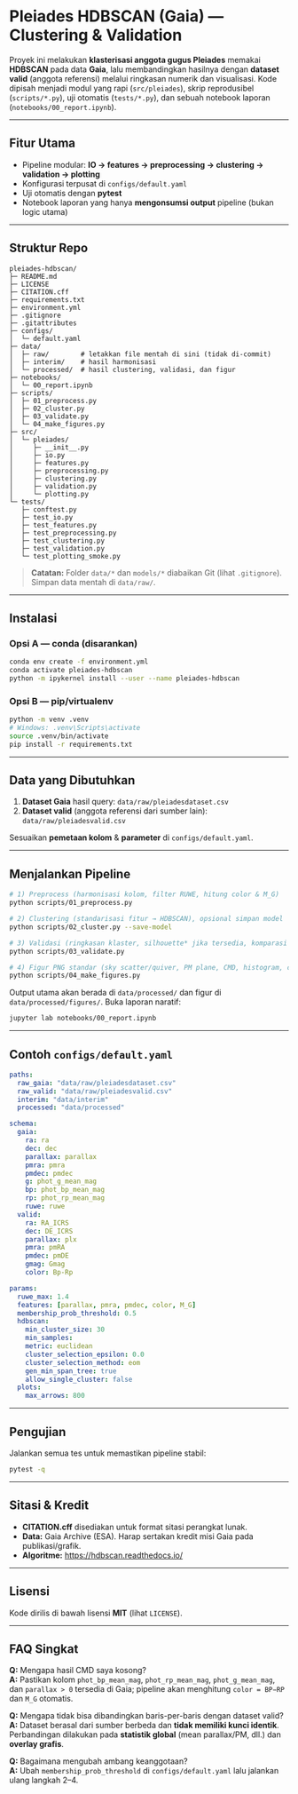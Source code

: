 # Pleiades HDBSCAN (Gaia) — Clustering & Validation

Proyek ini melakukan **klasterisasi anggota gugus Pleiades** memakai **HDBSCAN** pada data **Gaia**, lalu membandingkan hasilnya dengan **dataset valid** (anggota referensi) melalui ringkasan numerik dan visualisasi. Kode dipisah menjadi modul yang rapi (`src/pleiades`), skrip reprodusibel (`scripts/*.py`), uji otomatis (`tests/*.py`), dan sebuah notebook laporan (`notebooks/00_report.ipynb`).

---

## Fitur Utama
- Pipeline modular: **IO → features → preprocessing → clustering → validation → plotting**  
- Konfigurasi terpusat di `configs/default.yaml`
- Uji otomatis dengan **pytest**
- Notebook laporan yang hanya **mengonsumsi output** pipeline (bukan logic utama)

---

## Struktur Repo
```
pleiades-hdbscan/
├─ README.md
├─ LICENSE
├─ CITATION.cff
├─ requirements.txt
├─ environment.yml
├─ .gitignore
├─ .gitattributes
├─ configs/
│  └─ default.yaml
├─ data/
│  ├─ raw/        # letakkan file mentah di sini (tidak di-commit)
│  ├─ interim/    # hasil harmonisasi
│  └─ processed/  # hasil clustering, validasi, dan figur
├─ notebooks/
│  └─ 00_report.ipynb
├─ scripts/
│  ├─ 01_preprocess.py
│  ├─ 02_cluster.py
│  ├─ 03_validate.py
│  └─ 04_make_figures.py
├─ src/
│  └─ pleiades/
│     ├─ __init__.py
│     ├─ io.py
│     ├─ features.py
│     ├─ preprocessing.py
│     ├─ clustering.py
│     ├─ validation.py
│     └─ plotting.py
└─ tests/
   ├─ conftest.py
   ├─ test_io.py
   ├─ test_features.py
   ├─ test_preprocessing.py
   ├─ test_clustering.py
   ├─ test_validation.py
   └─ test_plotting_smoke.py
```

> **Catatan:** Folder `data/*` dan `models/*` diabaikan Git (lihat `.gitignore`). Simpan data mentah di `data/raw/`.

---

## Instalasi

### Opsi A — conda (disarankan)
```bash
conda env create -f environment.yml
conda activate pleiades-hdbscan
python -m ipykernel install --user --name pleiades-hdbscan
```

### Opsi B — pip/virtualenv
```bash
python -m venv .venv
# Windows: .venv\Scripts\activate
source .venv/bin/activate
pip install -r requirements.txt
```

---

## Data yang Dibutuhkan
1. **Dataset Gaia** hasil query: `data/raw/pleiadesdataset.csv`  
2. **Dataset valid** (anggota referensi dari sumber lain): `data/raw/pleiadesvalid.csv`

Sesuaikan **pemetaan kolom** & **parameter** di `configs/default.yaml`.

---

## Menjalankan Pipeline
```bash
# 1) Preprocess (harmonisasi kolom, filter RUWE, hitung color & M_G)
python scripts/01_preprocess.py

# 2) Clustering (standarisasi fitur → HDBSCAN), opsional simpan model
python scripts/02_cluster.py --save-model

# 3) Validasi (ringkasan klaster, silhouette* jika tersedia, komparasi dgn valid)
python scripts/03_validate.py

# 4) Figur PNG standar (sky scatter/quiver, PM plane, CMD, histogram, condensed tree*)
python scripts/04_make_figures.py
```
Output utama akan berada di `data/processed/` dan figur di `data/processed/figures/`.
Buka laporan naratif:
```bash
jupyter lab notebooks/00_report.ipynb
```

---

## Contoh `configs/default.yaml`
```yaml
paths:
  raw_gaia: "data/raw/pleiadesdataset.csv"
  raw_valid: "data/raw/pleiadesvalid.csv"
  interim: "data/interim"
  processed: "data/processed"

schema:
  gaia:
    ra: ra
    dec: dec
    parallax: parallax
    pmra: pmra
    pmdec: pmdec
    g: phot_g_mean_mag
    bp: phot_bp_mean_mag
    rp: phot_rp_mean_mag
    ruwe: ruwe
  valid:
    ra: RA_ICRS
    dec: DE_ICRS
    parallax: plx
    pmra: pmRA
    pmdec: pmDE
    gmag: Gmag
    color: Bp-Rp

params:
  ruwe_max: 1.4
  features: [parallax, pmra, pmdec, color, M_G]
  membership_prob_threshold: 0.5
  hdbscan:
    min_cluster_size: 30
    min_samples:
    metric: euclidean
    cluster_selection_epsilon: 0.0
    cluster_selection_method: eom
    gen_min_span_tree: true
    allow_single_cluster: false
  plots:
    max_arrows: 800
```

---

## Pengujian
Jalankan semua tes untuk memastikan pipeline stabil:
```bash
pytest -q
```

---

## Sitasi & Kredit
- **CITATION.cff** disediakan untuk format sitasi perangkat lunak.
- **Data:** Gaia Archive (ESA). Harap sertakan kredit misi Gaia pada publikasi/grafik.
- **Algoritme:** https://hdbscan.readthedocs.io/

---

## Lisensi
Kode dirilis di bawah lisensi **MIT** (lihat `LICENSE`).

---

## FAQ Singkat
**Q:** Mengapa hasil CMD saya kosong?  
**A:** Pastikan kolom `phot_bp_mean_mag`, `phot_rp_mean_mag`, `phot_g_mean_mag`, dan `parallax > 0` tersedia di Gaia; pipeline akan menghitung `color = BP−RP` dan `M_G` otomatis.

**Q:** Mengapa tidak bisa dibandingkan baris-per-baris dengan dataset valid?  
**A:** Dataset berasal dari sumber berbeda dan **tidak memiliki kunci identik**. Perbandingan dilakukan pada **statistik global** (mean parallax/PM, dll.) dan **overlay grafis**.

**Q:** Bagaimana mengubah ambang keanggotaan?  
**A:** Ubah `membership_prob_threshold` di `configs/default.yaml` lalu jalankan ulang langkah 2–4.
